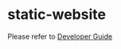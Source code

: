 # static-website

Please refer to [Developer Guide](https://aws.github.io/aws-pdk/developer_guides/static-website/index.html)
